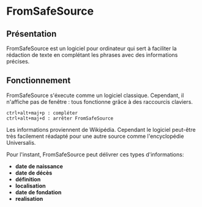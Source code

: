 # FromSafeSource


## **Présentation**

FromSafeSource est un logiciel pour ordinateur qui sert à faciliter la
rédaction de texte en complétant les phrases avec des informations
précises.

## **Fonctionnement**

FromSafeSource s'éxecute comme un logiciel classique. Cependant, il
n'affiche pas de fenêtre : tous fonctionne grâce à des raccourcis claviers.


    ctrl+alt+maj+p : compléter
    ctrl+alt+maj+d : arrêter FromSafeSource


Les informations proviennent de Wikipédia. Cependant le logiciel peut-être
très facilement réadapté pour une autre source comme l'encyclopédie Universalis.

Pour l'instant, FromSafeSource peut délivrer ces types d'informations:
 - **date de naissance**
 - **date de décès**
 - **définition**
 - **localisation**
 - **date de fondation**
 - **realisation**
